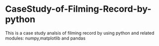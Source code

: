 # CaseStudy-of-Filming-Record-by-python
This is a case study analsis of filming record by using python and related modules: numpy,matplotlib and pandas
